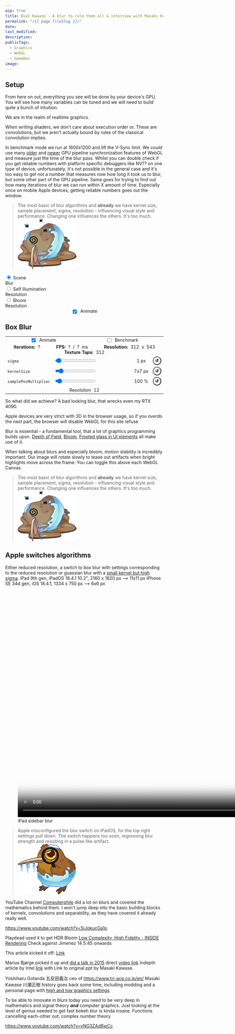 ```yaml
---
wip: true
title: Dual Kawase - A blur to rule them all & interview with Masaki Kawase 
permalink: "/{{ page.fileSlug }}/"
date:
last_modified:
description:
publicTags:
  - Graphics
  - WebGL
  - GameDev
image:
---
```


<script src="js/simple.js"></script>
<script src="js/utility.js"></script>

<script id="blitVert" type="x-shader/x-vertex">{% include "posts/dual-kawase/shader/blit.vs" %}</script>
<script id="blitFrag" type="x-shader/x-fragment">{% include "posts/dual-kawase/shader/blit.fs" %}</script>
<script id="simpleVert" type="x-shader/x-vertex">{% include "posts/dual-kawase/shader/simple.vs" %}</script>
<script id="simpleFrag" type="x-shader/x-fragment">{% include "posts/dual-kawase/shader/simple.fs" %}</script>

<style>
    .settingsTable .noborder td {
        border-bottom: unset;
    }
    .variable-name-row {
        display: none;
    }
    @media screen and (max-width: 500px) {
        .variable-name-row {
            display: table-row;
			text-align: center;
        }
        .variable-name-cell {
            display: none;
        }
    }
	.settingsTable pre {
    	overflow-x: auto;
    	max-width: 100%;
    	white-space: pre-wrap;
		overflow-wrap: anywhere;
	}
	.precolumn {
		padding: 0px;
	}
</style>

## Setup
From here on out, everything you see will be done by your device's GPU. You will see how many variables can be tuned and we will need to build quite a bunch of intuition.

We are in the realm of realtime graphics.

When writing shaders, we don't care about execution order or.
These are convolutions, but we aren't actually bound by rules of the classical convolution implies.


In benchmark mode we run at 1600x1200 and lift the V-Sync limit. We *could* use many [older](https://developer.mozilla.org/en-US/docs/Web/API/WebGLRenderingContext/finish) and [newer](https://developer.mozilla.org/en-US/docs/Web/API/WebGLSync) GPU pipeline synchronization features of WebGL and measure just the time of the blur pass. Whilst you can double check if you get reliable numbers with platform specific debuggers like NV?? on one type of device, unfortunately, it's not possible in the general case and it's too easy to get not a number that measures now how long it took us to blur, but some other part of the GPU pipeline. Same goes for trying to find out how many iterations of blur we can run within X amount of time. Especially once on mobile Apple devices, getting reliable numbers goes out the window.

<blockquote class="reaction"><div class="reaction_text">The most basic of blur algorithms and <strong>already</strong> we have kernel size, sample placement, sigma, resolution - influencing visual style and performance. Changing one influences the others. It's too much. </div><img class="kiwi" src="/assets/kiwis/dead.svg"></blockquote>

<div class="toggleRes">
	<div>
	  <input type="radio" id="native" name="resSimple" value="1" checked />
	  <label for="native">Scene<div>Blur</div></label>
	</div>
	<div>
	  <input type="radio" id="half" name="resSimple" value="2" />
	  <label for="half">Self Illumination<div>Resolution</div></label>
	</div>
	<div>
	  <input type="radio" id="quarter" name="resSimple" value="4" />
	  <label for="quarter">Bloom<div>Resolution</div></label>
	</div>
</div>
<div style="display: flex; flex-wrap: wrap; gap: 0px 12px; justify-content: space-around;">
    <span style="display: flex; gap: 8px; white-space: nowrap">
        <label style="font-weight: unset; display: flex; gap: 8px; align-items: center;">
            <input style="margin-bottom: unset;" type="checkbox" id="pauseCheckSimple" name="Play / Pause" checked />
            Animate
        </label>
    </span>
</div>
<canvas width="100%" height="400px" style="aspect-ratio: 4/3" id="canvasSimple"></canvas>
<script>setupSimple("canvasSimple", "simpleVert", "simpleFrag", "blitVert", "blitFrag", "pauseCheckSimple");</script>

## Box Blur

<script src="js/boxBlur.js"></script>
<script id="boxBlurVert" type="x-shader/x-vertex">{% include "posts/dual-kawase/shader/boxBlur.vs" %}</script>
<script id="boxBlurFrag" type="x-shader/x-fragment">{% include "posts/dual-kawase/shader/boxBlur.fs" %}</script>
<div><canvas width="100%" height="400px" style="aspect-ratio: 4/3;" id="canvasBoxBlur"></canvas></div>
<table class="settingsTable" style="width: 100%; max-width: 100%;">
	<tr>
		<td colspan=4 style="width:100%">
			<div style="display: flex; gap: 0px 12px; align-items: center;">
			    <div style="display: flex; flex-wrap: wrap; gap: 0px 12px; flex: 1; justify-content: space-around;">
			        <span style="display: flex; gap: 8px; white-space: nowrap;">
        				<label style="font-weight: unset; display: flex; gap: 8px; align-items: center;">
            				<input style="margin-bottom: unset;" type="checkbox" id="animateCheck_Boxblur" name="Play / Pause" checked />
            				Animate
        				</label>
					</span>
			        <span style="display: flex; gap: 8px; white-space: nowrap;">
        				<label style="font-weight: unset; display: flex; gap: 8px; align-items: center;">
            				<input style="margin-bottom: unset;" type="checkbox" id="benchmarkCheck_Boxblur" name="Benchmark" />
            				Benchmark
        				</label>
					</span>
				</div>
			</div>
		</td>
	</tr>
	<tr>
		<td colspan=4 style="width:100%">
			<div style="display: flex; gap: 0px 12px; align-items: center;">
			    <div style="display: flex; flex-wrap: wrap; gap: 0px 12px; flex: 1; justify-content: space-around;">
			        <span style="display: flex; gap: 8px; white-space: nowrap;">
						<strong>Iterations:</strong><output id="iterationsBoxBlur">?</output>
					</span>
			        <span style="display: flex; gap: 8px; white-space: nowrap;">
						<strong>FPS:</strong> <output id="fpsBoxBlur">?</output> / <output id="msBoxBlur">?</output> ms
					</span>
			        <span style="display: flex; gap: 8px; white-space: nowrap;">
						<strong>Resolution:</strong> <output id="widthBoxBlur">312</output>x<output id="heightBoxBlur">543</output>
					</span>
			        <span style="display: flex; gap: 8px; white-space: nowrap;">
						<strong>Texture Taps:</strong> <output id="tapsBoxBlur">312</output>
					</span>
				</div>
			</div>
		</td>
	</tr>
	<tr class="variable-name-row noborder">
		<td colspan=4>
			<code>sigma</code>
		</td>
	</tr>
	<tr>
		<td class="variable-name-cell">
			<code>sigma</code>
		</td>
		<td style="width:100%">
			<input class="slider" type="range" step="1" min="0" max="32" value="1" id="sigmaRange" oninput="sigma.textContent = this.value">
		</td>
		<td style="text-align: center;">
			<output id="sigma">1</output> px
		</td>
		<td style="text-align: center;">
			<button style="border-radius: 50%; font-weight: 600; aspect-ratio: 1" onclick="sigmaRange.value = 3; sigma.textContent = '7x7';sigmaRange.dispatchEvent(new Event('input'));">↺</button>
		</td>
	</tr>
	<tr class="variable-name-row noborder">
		<td colspan=4>
			<code>kernelSize</code>
		</td>
	</tr>
	<tr>
		<td class="variable-name-cell">
			<code>kernelSize</code>
		</td>
		<td style="width:100%">
			<input class="slider" type="range" step="1" min="0" max="32" value="3" id="boxKernelSizeRange" oninput="boxKernelSize.textContent = `${parseInt(this.value) * 2 + 1}×${parseInt(this.value) * 2 + 1}`">
		</td>
		<td style="text-align: center;">
			<output id="boxKernelSize">7x7</output> px
		</td>
		<td style="text-align: center;">
			<button style="border-radius: 50%; font-weight: 600; aspect-ratio: 1" onclick="boxKernelSizeRange.value = 3; boxKernelSize.textContent = '7x7';boxKernelSizeRange.dispatchEvent(new Event('input'));">↺</button>
		</td>
	</tr>
	<tr class="variable-name-row noborder">
		<td colspan=4>
			<code>samplePosMultiplier</code>
		</td>
	</tr>
	<tr>
		<td class="variable-name-cell">
			<code>samplePosMultiplier</code>
		</td>
		<td style="width:100%">
			<input class="slider" type="range" step="0.01" min="0" max="20" value="1" id="samplePosRange" oninput="samplePos.textContent = parseInt(this.value * 100)">
		</td>
		<td style="text-align: center;">
			<output id="samplePos">100</output> %
		</td>
		<td style="text-align: center;">
			<button style="border-radius: 50%; font-weight: 600; aspect-ratio: 1" onclick="samplePosRange.value = 1;samplePos.textContent = 100">↺</button>
		</td>
	</tr>
	<tr>
		<td colspan=4 style="width:100%">
			<div style="display: flex; gap: 0px 12px; align-items: center;">
			    <div style="display: flex; flex-wrap: wrap; gap: 0px 12px; flex: 1; justify-content: space-around;">
			        <span style="display: flex; gap: 8px; white-space: nowrap;">
        				Resolution <output id="resolution">12</output>
					</span>
				</div>
			</div>
		</td>
	</tr>
</table>

<script>setupBoxBlur();</script>

So what did we achieve? A bad looking blur, that wrecks even my RTX 4090.

Apple devices are very strict with 3D in the browser usage, so if you overdo the next part, the browser will disable WebGL for this site refuse 

Blur is essential - a fundamental tool, that a lot of graphics programming builds upon. [Depth of Field](https://en.wikipedia.org/wiki/Depth_of_field), [Bloom](https://learnopengl.com/Guest-Articles/2022/Phys.-Based-Bloom), [Frosted glass in UI elements](https://blog.frost.kiwi/GLSL-noise-and-radial-gradient/#kde-kwin-blur) all make use of it.

When talking about blurs and especially bloom, motion stability is incredibly important. Our image will rotate slowly to tease out artifacts when bright highlights move across the frame. You can toggle this above each WebGL Canvas.

<blockquote class="reaction"><div class="reaction_text">The most basic of blur algorithms and <strong>already</strong> we have kernel size, sample placement, sigma, resolution - influencing visual style and performance. Changing one influences the others. It's too much. </div><img class="kiwi" src="/assets/kiwis/dead.svg"></blockquote>

## Apple switches algorithms
Either reduced resolution, a switch to box blur with settings corresponding to the reduced resolution or guassian blur with a [small kernel but high sigma](https://usage.imagemagick.org/blur/#blur_args).
iPad 9th gen, iPadOS 18.4.1 10.2", 2160 x 1620 px --> 11x11 px
iPhone SE 34d gen, iOS 18.4.1, 1334 x 750 px --> 6x6 px

<figure>
	<video poster="vid/iPadSidebar_thumb.jpg" width="960" height="720" loop controls><source src="vid/iPadSidebar.mp4" type="video/mp4"></video>
	<figcaption>iPad sidebar blur</figcaption>
</figure>

<blockquote class="reaction"><div class="reaction_text">Apple misconfigured the blur switch on iPadOS, for the top right settings pull down. The switch happens too soon, regressing blur strength and resulting in a pulse like artifact.</div><img class="kiwi" src="/assets/kiwis/detective.svg"></blockquote>


YouTube Channel [Computerphile](https://www.youtube.com/@Computerphile) did a lot on blurs and covered the mathematics behind them. I won't jump deep into the basic building blocks of kernels, convolutions and separability, as they have covered it already really well.

https://www.youtube.com/watch?v=SiJpkucGa1o

Playdead used it to get HDR Bloom
[Low Complexity, High Fidelity - INSIDE Rendering](https://gdcvault.com/play/1023304/Low-Complexity-High-Fidelity-INSIDE)
Check against Jimenez 14  5:45 onwards

This article kicked it off: [Link](https://www.rastergrid.com/blog/2010/09/efficient-gaussian-blur-with-linear-sampling/)

Marius Bjørge picked it up and [did a talk in 2015](https://dl.acm.org/doi/10.1145/2776880.2787664) direct [video link](https://dl.acm.org/doi/suppl/10.1145/2776880.2787664/suppl_file/a184.mp4) 
Indepth article by Intel [link](https://www.intel.com/content/www/us/en/developer/articles/technical/an-investigation-of-fast-real-time-gpu-based-image-blur-algorithms.html) with Link to original ppt by Masaki Kawase.

Yoshiharu Gotanda 五反田義治  ceo of https://www.tri-ace.co.jp/en/
Masaki Kawase 川瀬正樹 history goes back some time, including modding and a personal page with [high and low graphics settings](https://web.archive.org/web/20040201224946/http://www.daionet.gr.jp/~masa/index.html)

To be able to innovate in blurs today you need to be very deep in mathematics and signal theory ***and*** computer graphics. Just looking at the level of genius needed to get fast bokeh blur is kinda insane. Functions cancelling each-other out, complex number theory

https://www.youtube.com/watch?v=vNG3ZAd8wCc
